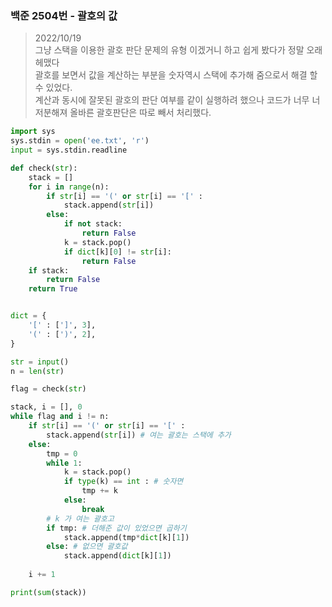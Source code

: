 ### 백준 2504번 - 괄호의 값

> 2022/10/19 <br>
> 그냥 스택을 이용한 괄호 판단 문제의 유형 이겠거니 하고 쉽게 봤다가 정말 오래 헤맸다<br>
> 괄호를 보면서 값을 계산하는 부분을 숫자역시 스택에 추가해 줌으로서 해결 할 수 있었다.<br>
> 계산과 동시에 잘못된 괄호의 판단 여부를 같이 실행하려 했으나 코드가 너무 너저분해져 올바른 괄호판단은 따로 빼서 처리했다.

```python
import sys
sys.stdin = open('ee.txt', 'r')
input = sys.stdin.readline

def check(str):
    stack = []
    for i in range(n):
        if str[i] == '(' or str[i] == '[' :
            stack.append(str[i])
        else:
            if not stack:
                return False
            k = stack.pop()
            if dict[k][0] != str[i]:
                return False
    if stack:
        return False
    return True


dict = {
    '[' : [']', 3],
    '(' : [')', 2],
}

str = input()
n = len(str)

flag = check(str)

stack, i = [], 0
while flag and i != n:
    if str[i] == '(' or str[i] == '[' :
        stack.append(str[i]) # 여는 괄호는 스택에 추가
    else:
        tmp = 0
        while 1:
            k = stack.pop()
            if type(k) == int : # 숫자면
                tmp += k
            else:
                break
        # k 가 여는 괄호고
        if tmp: # 더해준 값이 있었으면 곱하기
            stack.append(tmp*dict[k][1])
        else: # 없으면 괄호값
            stack.append(dict[k][1])
        
    i += 1

print(sum(stack))
```